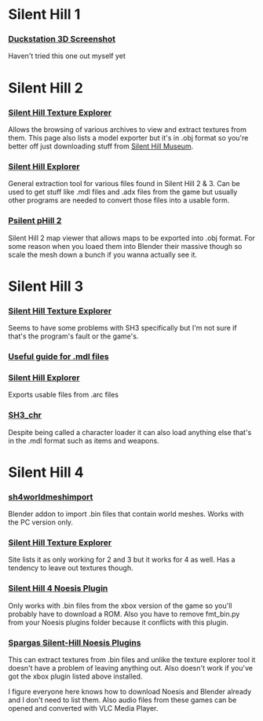 # Silent Hill 1
### [Duckstation 3D Screenshot](https://github.com/scurest/duckstation-3D-Screenshot)
Haven't tried this one out myself yet

# Silent Hill 2
### [Silent Hill Texture Explorer](https://www.silenthillmemories.net/sh2/modding_en.htm)
Allows the browsing of various archives to view and extract textures from them. This page also lists a model exporter but it's in .obj format so you're better off just downloading stuff from [Silent Hill Museum](https://silenthillmuseum.org/).

### [Silent Hill Explorer](https://drive.google.com/file/d/1aVf7DRGpgFQgle50gO6HSkozNHjlJVgr/view)
General extraction tool for various files found in Silent Hill 2 & 3. Can be used to get stuff like .mdl files and .adx files from the game but usually other programs are needed to convert those files into a usable form.

### [Psilent pHill 2](https://github.com/pmttavara/ph2/tree/main)
Silent Hill 2 map viewer that allows maps to be exported into .obj format. For some reason when you loaed them into Blender their massive though so scale the mesh down a bunch if you wanna actually see it.

# Silent Hill 3
### [Silent Hill Texture Explorer](https://www.silenthillmemories.net/sh2/modding_en.htm)
Seems to have some problems with SH3 specifically but I'm not sure if that's the program's fault or the game's. 

### [Useful guide for .mdl files](https://youtu.be/zdLDgnbHfHU)

### [Silent Hill Explorer](https://drive.google.com/file/d/1aVf7DRGpgFQgle50gO6HSkozNHjlJVgr/view)
Exports usable files from .arc files

### [SH3_chr](https://github.com/alanm20/SH3_chr/tree/main)
Despite being called a character loader it can also load anything else that's in the .mdl format such as items and weapons.

# Silent Hill 4
### [sh4worldmeshimport](https://github.com/HunterStanton/sh4worldmeshimport)
Blender addon to import .bin files that contain world meshes. Works with the PC version only.

### [Silent Hill Texture Explorer](https://www.silenthillmemories.net/sh2/modding_en.htm)
Site lists it as only working for 2 and 3 but it works for 4 as well. Has a tendency to leave out textures though.
### [Silent Hill 4 Noesis Plugin](https://youtu.be/4fNbtRQ7irM)
Only works with .bin files from the xbox version of the game so you'll probably have to download a ROM. Also you have to remove fmt_bin.py from your Noesis plugins folder because it conflicts with this plugin.

### [Spargas Silent-Hill Noesis Plugins](https://github.com/Sparagas/Silent-Hill)
This can extract textures from .bin files and unlike the texture explorer tool it doesn't have a problem of leaving anything out. Also doesn't work if you've got the xbox plugin listed above installed.


I figure everyone here knows how to download Noesis and Blender already and I don't need to list them. Also audio files from these games can be opened and converted with VLC Media Player.
